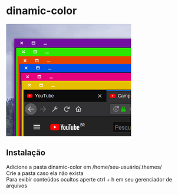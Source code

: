 # dinamic-color

![CSCore Logo](https://github.com/emmilinux/dinamic-color/blob/master/screenshots/tema-dinamic-color.png?raw=true)

## Instalação

Adicione a pasta dinamic-color em /home/seu-usuário/.themes/
<br>
Crie a pasta caso ela não exista
<br>
Para exibir conteúdos ocultos aperte ctrl + h em seu gerenciador de arquivos